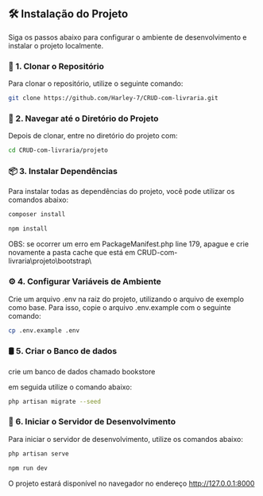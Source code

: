 ## 🛠 Instalação do Projeto

Siga os passos abaixo para configurar o ambiente de desenvolvimento e instalar o projeto localmente.

### 🔄 1. Clonar o Repositório

Para clonar o repositório, utilize o seguinte comando:


```bash
git clone https://github.com/Harley-7/CRUD-com-livraria.git
```


### 📂 2. Navegar até o Diretório do Projeto

Depois de clonar, entre no diretório do projeto com:


```bash
cd CRUD-com-livraria/projeto
```


### 📦 3. Instalar Dependências

Para instalar todas as dependências do projeto, você pode utilizar os comandos abaixo:


```bash
composer install
```

```bash
npm install
```


OBS: se ocorrer um erro em PackageManifest.php line 179, apague e crie novamente a pasta cache que está em CRUD-com-livraria\projeto\bootstrap\


### ⚙️ 4. Configurar Variáveis de Ambiente

Crie um arquivo .env na raiz do projeto, utilizando o arquivo de exemplo como base. Para isso, copie o arquivo .env.example com o seguinte comando:


```bash
cp .env.example .env
```


### 🛢 5. Criar o Banco de dados

crie um banco de dados chamado bookstore

em seguida utilize o comando abaixo:


```bash
php artisan migrate --seed
``` 


### 🚀 6. Iniciar o Servidor de Desenvolvimento

Para iniciar o servidor de desenvolvimento, utilize os comandos abaixo:


```bash
php artisan serve
```

```bash
npm run dev
```


O projeto estará disponível no navegador no endereço http://127.0.0.1:8000

